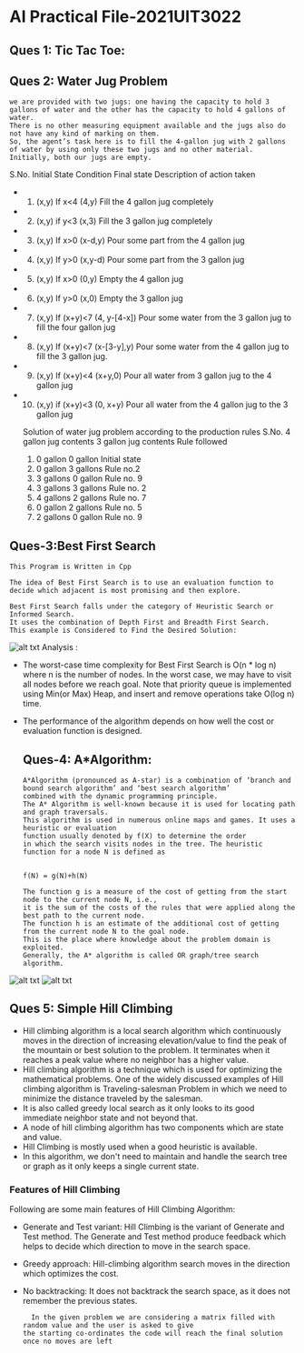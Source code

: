 # AI Practical File-2021UIT3022

## Ques 1: Tic Tac Toe:
## Ques 2: Water Jug Problem
    we are provided with two jugs: one having the capacity to hold 3 gallons of water and the other has the capacity to hold 4 gallons of water. 
    There is no other measuring equipment available and the jugs also do not have any kind of marking on them. 
    So, the agent’s task here is to fill the 4-gallon jug with 2 gallons 
    of water by using only these two jugs and no other material. Initially, both our jugs are empty.

S.No.	Initial State	Condition	Final state	Description of action taken
* 1.	(x,y)	If x<4	(4,y)	Fill the 4 gallon jug completely
* 2.	(x,y)	if y<3	(x,3)	Fill the 3 gallon jug completely
* 3.	(x,y)	If x>0	(x-d,y)	Pour some part from the 4 gallon jug
* 4.	(x,y)	If y>0	(x,y-d)	Pour some part from the 3 gallon jug
* 5.	(x,y)	If x>0	(0,y)	Empty the 4 gallon jug
* 6.	(x,y)	If y>0	(x,0)	Empty the 3 gallon jug
* 7.	(x,y)	If (x+y)<7	(4, y-[4-x])	Pour some water from the 3 gallon jug to fill the four gallon jug
* 8.	(x,y)	If (x+y)<7	(x-[3-y],y)	Pour some water from the 4 gallon jug to fill the 3 gallon jug.
* 9.	(x,y)	If (x+y)<4	(x+y,0)	Pour all water from 3 gallon jug to the 4 gallon jug
* 10.	(x,y)	if (x+y)<3	(0, x+y)	Pour all water from the 4 gallon jug to the 3 gallon jug


    Solution of water jug problem according to the production rules
    S.No.	4 gallon jug contents	3 gallon jug contents	Rule followed
    1.	0 gallon	0 gallon	Initial state
    2.	0 gallon	3 gallons	Rule no.2
    3.	3 gallons	0 gallon	Rule no. 9
    4.	3 gallons	3 gallons	Rule no. 2
    5.	4 gallons	2 gallons	Rule no. 7
    6.	0 gallon	2 gallons	Rule no. 5
    7.	2 gallons	0 gallon	Rule no. 9
## Ques-3:Best First Search
    This Program is Written in Cpp
    
    The idea of Best First Search is to use an evaluation function to decide which adjacent is most promising and then explore.

    Best First Search falls under the category of Heuristic Search or Informed Search.
    It uses the combination of Depth First and Breadth First Search.
    This example is Considered to Find the Desired Solution:
    
![alt txt](https://media.geeksforgeeks.org/wp-content/uploads/BFS2.png)
Analysis : 

* The worst-case time complexity for Best First Search is O(n * log n) where n is the number of nodes. In the worst case, we may have to visit all nodes before we reach goal. Note that priority queue is implemented using Min(or Max) Heap, and insert and remove operations take O(log n) time.
* The performance of the algorithm depends on how well the cost or evaluation function is designed.

  ## Ques-4: A*Algorithm:
      A*Algorithm (pronounced as A-star) is a combination of ‘branch and bound search algorithm’ and ‘best search algorithm’
      combined with the dynamic programming principle.
      The A* Algorithm is well-known because it is used for locating path and graph traversals.
      This algorithm is used in numerous online maps and games. It uses a heuristic or evaluation
      function usually denoted by f(X) to determine the order
      in which the search visits nodes in the tree. The heuristic function for a node N is defined as


      f(N) = g(N)+h(N)

      The function g is a measure of the cost of getting from the start node to the current node N, i.e., 
      it is the sum of the costs of the rules that were applied along the best path to the current node. 
      The function h is an estimate of the additional cost of getting from the current node N to the goal node. 
      This is the place where knowledge about the problem domain is exploited. 
      Generally, the A* algorithm is called OR graph/tree search algorithm.
![alt txt](https://raw.githubusercontent.com/Codecademy/docs/main/media/a-star-example-graph.png)
![alt txt](https://raw.githubusercontent.com/Codecademy/docs/main/media/a-star-tree-8.png)
## Ques 5: Simple Hill Climbing 

* Hill climbing algorithm is a local search algorithm which continuously moves in the direction of increasing elevation/value to find the peak of the mountain or best solution to the problem. It terminates when it reaches a peak value where no neighbor has a higher value.
* Hill climbing algorithm is a technique which is used for optimizing the mathematical problems. One of the widely discussed examples of Hill climbing algorithm is Traveling-salesman Problem in which we need to minimize the distance traveled by the salesman.
* It is also called greedy local search as it only looks to its good immediate neighbor state and not beyond that.
* A node of hill climbing algorithm has two components which are state and value.
* Hill Climbing is mostly used when a good heuristic is available.
* In this algorithm, we don't need to maintain and handle the search tree or graph as it only keeps a single current state.

### Features of Hill Climbing
  Following are some main features of Hill Climbing Algorithm:

* Generate and Test variant: Hill Climbing is the variant of Generate and Test method. The Generate and Test method produce feedback which helps to decide which direction to move in the search space.
* Greedy approach: Hill-climbing algorithm search moves in the direction which optimizes the cost.
* No backtracking: It does not backtrack the search space, as it does not remember the previous states.

        In the given problem we are considering a matrix filled with random value and the user is asked to give
      the starting co-ordinates the code will reach the final solution once no moves are left 
